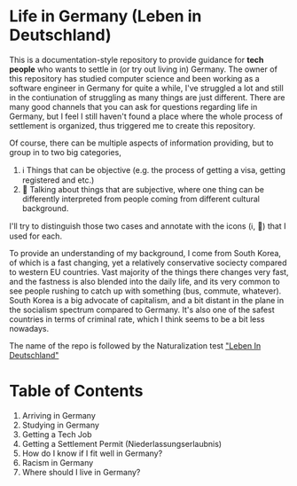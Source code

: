 # Life in Germany (Leben in Deutschland)
This is a documentation-style repository to provide guidance for **tech people** who wants to settle in (or try out living in) Germany. The owner of this repository has studied computer science and been working as a software engineer in Germany for quite a while, I've struggled a lot and still in the contiunation of struggling as many things are just different. There are many good channels that you can ask for questions regarding life in Germany, but I feel I still haven't found a place where the whole process of settlement is organized, thus triggered me to create this repository.

Of course, there can be multiple aspects of information providing, but to group in to two big categories, 

1. :information_source: Things that can be objective (e.g. the process of getting a visa, getting registered and etc.)
1. :thinking: Talking about things that are subjective, where one thing can be differently interpreted from people coming from different cultural background.

I'll try to distinguish those two cases and annotate with the icons (:information_source:, :thinking:)  that I used for each. 

To provide an understanding of my background, I come from South Korea, of which is a fast changing, yet a relatively conservative sociecty compared to western EU countries. Vast majority of the things there changes very fast, and the fastness is also blended into the daily life, and its very common to see people rushing to catch up with something (bus, commute, whatever). South Korea is a big advocate of capitalism, and a bit distant in the plane in the socialism spectrum compared to Germany. It's also one of the safest countries in terms of criminal rate, which I think seems to be a bit less nowadays.

The name of the repo is followed by the Naturalization test ["Leben In Deutschland"](https://de.wikipedia.org/wiki/Einb%C3%BCrgerungstest)

# Table of Contents

1. Arriving in Germany
1. Studying in Germany
1. Getting a Tech Job
1. Getting a Settlement Permit (Niederlassungserlaubnis)
1. How do I know if I fit well in Germany?
  1. Racism in Germany
1. Where should I live in Germany?
